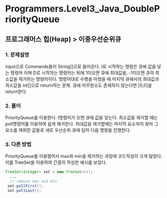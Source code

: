 # Programmers.Level3_Java_DoublePriorityQueue

## 프로그래머스 힙(Heap) > 이중우선순위큐

### 1. 문제설명
input으로 Commands들이 String[]으로 들어온다. I로 시작하는 명령은 큐에 값을 넣는 명령어 이며 D로 시작하는 명령어는 뒤에 1이오면 큐에 최대값을, -1이오면 큐의 최소값을 제거하는 명령어이다. 명령어대로 수행을 마쳤을 때 마지막 큐에서의 최대값과 최소값을 int[]으로 return하는 문제. 큐에 아무원소도 존재하지 않는다면 [0,0]을 return한다.

### 2. 풀이
PriorityQueue를 이용한다. I명령어가 오면 큐에 값을 넣는다. 최소값을 제거할 때는 poll명령어를 이용하여 쉽게 제거한다. 최대값을 제거할때는 마지막 요소까지 찾아 그 요소를 제외한 값들로 새로 우선순위 큐에 담아 다음 명령을 진행한다.

### 3. 다른 방법
PriorityQueue를 이용했어서 max와 min을 제거하는 과정에 코드작성이 크게 달랐다. 이를 TreeSet을 이용하여 간결히 작성한 예시를 보았다.
```java
TreeSet<Integer> set = new TreeSet<>();
  ...
  // remove max and min
 set.pollFirst();
 set.pollLast();
  
```
